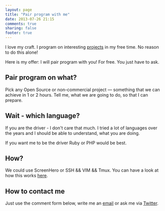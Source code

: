 ```yaml
---
layout: page
title: "Pair program with me"
date: 2013-07-26 21:15
comments: true
sharing: false
footer: true
---
```


I love my craft. I program on interesting [projects][1] in my free time. No reason to do this alone!

Here is my offer: I will pair program with you! For free. You just have to ask.

## Pair program on what?

Pick any Open Source or non-commercial project — something that we can achieve in 1 or 2 hours. Tell me, what we are going to do, so that I can prepare.

## Wait - which language?

If you are the driver - I don't care that much. I tried a lot of languages over the years and I should be able to understand, what you are doing.

If you want me to be the driver Ruby or PHP would be best.


## How?

We could use ScreenHero or SSH && VIM && Tmux. You can have a look at how this works [here][3].

## How to contact me

Just use the comment form below, write me an [email][2] or ask me via [Twitter][4].

[1]: https://mug.im/projects
[2]: robert@rocu.de
[3]: http://www.pairprogramwith.me/
[4]: https://twitter.com/zircde

